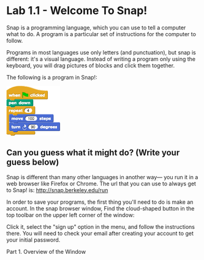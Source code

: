 # Lab 1.1 - Welcome To Snap!

Snap is a programming language, which you can use to tell a computer what to do. A program is a particular set of instructions for the computer to follow.

Programs in most languages use only letters (and punctuation), but snap is different: it's a visual language. Instead of writing a program only using the keyboard, you will drag pictures of blocks and click them together.

The following is a program in Snap!: 

![](simpleProgram.png)

**Can you guess what it might do? (Write your guess below)**
<br/>
---

Snap is different than many other languages in another way— you run it in a web browser like Firefox or Chrome. The url that you can use to always get to Snap! is: http://snap.berkeley.edu/run

In order to save your programs, the first thing you'll need to do is make an account. In the snap browser window, Find the cloud-shaped button in the top toolbar on the upper left corner of the window:

Click it, select the "sign up" option in the menu, and follow the instructions there. You will need to check your email after creating your account to get your initial password.

Part 1. Overview of the Window